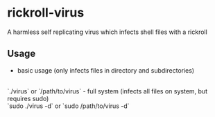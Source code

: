 # rickroll-virus
A harmless self replicating virus which infects shell files with a rickroll

## Usage
- basic usage (only infects files in directory and subdirectories)
<br>
`./virus` or `/path/to/virus`
- full system (infects all files on system, but requires sudo)
<br>
`sudo ./virus -d` or `sudo /path/to/virus -d`